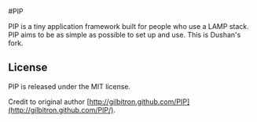 #PIP

PIP is a tiny application framework built for people who use a LAMP stack. PIP aims to be as simple as possible to set up and use. This is Dushan's fork.

## License

PIP is released under the MIT license.

Credit to original author [http://gilbitron.github.com/PIP](http://gilbitron.github.com/PIP/).

